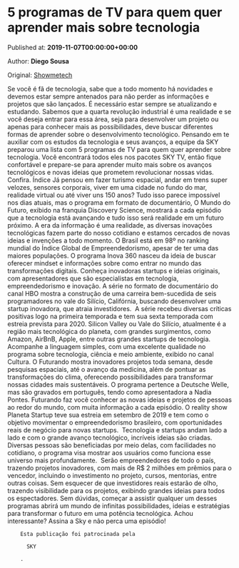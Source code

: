 
# 5 programas de TV para quem quer aprender mais sobre tecnologia

Published at: **2019-11-07T00:00:00+00:00**

Author: **Diego Sousa**

Original: [Showmetech](https://www.showmetech.com.br/5-programas-para-aprender-sobre-tecnologia/)

Se você é fã de tecnologia, sabe que a todo momento há novidades e devemos estar sempre antenados para não perder as informações e projetos que são lançados. É necessário estar sempre se atualizando e estudando.
Sabemos que a quarta revolução industrial é uma realidade e se você deseja entrar para essa área, seja para desenvolver um projeto ou apenas para conhecer mais as possibilidades, deve buscar diferentes formas de aprender sobre o desenvolvimento tecnológico.
Pensando em te auxiliar com os estudos da tecnologia e seus avanços, a equipe da SKY preparou uma lista com 5 programas de TV para quem quer aprender sobre tecnologia.
Você encontrará todos eles nos pacotes SKY TV, então fique confortável e prepare-se para aprender muito mais sobre os avanços tecnológicos e novas ideias que prometem revolucionar nossas vidas. Confira.
Índice
Já pensou em fazer turismo espacial, andar em trens super velozes, sensores corporais, viver em uma cidade no fundo do mar, realidade virtual ou até viver uns 150 anos?
Tudo isso parece impossível nos dias atuais, mas o programa em formato de documentário, O Mundo do Futuro, exibido na franquia Discovery Science, mostrará a cada episódio que a tecnologia está avançando e tudo isso será realidade em um futuro próximo.
A era da informação é uma realidade, as diversas inovações tecnológicas fazem parte do nosso cotidiano e estamos cercados de novas ideias e invenções a todo momento.
O Brasil está em 98º no ranking mundial do Índice Global de Empreendedorismo, apesar de ter uma das maiores populações. O programa Inova 360 nasceu da ideia de buscar oferecer mindset e informações sobre como entrar no mundo das transformações digitais.
Conheça inovadoras startups e ideias originais, com apresentadores que são especialistas em tecnologia, empreendedorismo e inovação.
A série no formato de documentário do canal HBO mostra a construção de uma carreira bem-sucedida de seis programadores no vale do Silício, Califórnia, buscando desenvolver uma startup inovadora, que atraia investidores. 
A série recebeu diversas críticas positivas logo na primeira temporada e tem sua sexta temporada com estreia prevista para 2020.
Silicon Valley ou Vale do Silício, atualmente é a região mais tecnológica do planeta, com grandes surgimentos, como Amazon, AirBnB, Apple, entre outras grandes startups de tecnologia.
Acompanhe a linguagem simples, com uma excelente qualidade no programa sobre tecnologia, ciência e meio ambiente, exibido no canal Cultura.
O Futurando mostra inovadores projetos toda semana, desde pesquisas espaciais, até o avanço da medicina, além de pontuar as transformações do clima, oferecendo possibilidades para transformar nossas cidades mais sustentáveis.
O programa pertence a Deutsche Welle, mas são gravados em português, tendo como apresentadora a Nadia Pontes. Futurando faz você conhecer as novas ideias e projetos de pessoas ao redor do mundo, com muita informação a cada episódio.
O reality show Planeta Startup teve sua estreia em setembro de 2019 e tem como o objetivo movimentar o empreendedorismo brasileiro, com oportunidades reais de negócio para novas startups. 
Tecnologia e startups andam lado a lado e com o grande avanço tecnológico, incríveis ideias são criadas. Diversas pessoas são beneficiadas por meio delas, com facilidades no cotidiano, o programa visa mostrar aos usuários como funciona esse universo mais profundamente. 
Serão empreendedores de todo o país, trazendo projetos inovadores, com mais de R$ 2 milhões em prêmios para o vencedor, incluindo o investimento no projeto, cursos, mentorias, entre outras coisas. Sem esquecer de que investidores reais estarão de olho, trazendo visibilidade para os projetos, exibindo grandes ideias para todos os espectadores.
Sem dúvidas, começar a assistir qualquer um desses programas abrirá um mundo de infinitas possibilidades, ideias e estratégias para transformar o futuro em uma potência tecnológica. Achou interessante? Assina a Sky e não perca uma episódio!

        Esta publicação foi patrocinada pela 
        
          SKY
        
        .
      
